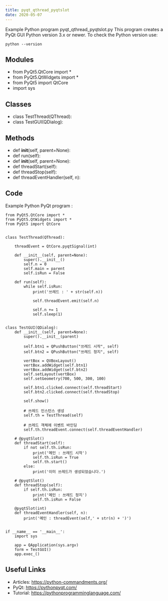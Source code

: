 ```yaml
---
title: pyqt_qthread_pyqtslot
date: 2020-05-07
---
```

Example Python program pyqt_qthread_pyqtslot.py
This program creates a PyQt GUI
Python version 3.x or newer.
To check the Python version use:

    python --version

## Modules

* from PyQt5.QtCore import *
* from PyQt5.QtWidgets import *
* from PyQt5 import QtCore 
* import sys

## Classes

* class TestThread(QThread):
* class TestGUI(QDialog):

## Methods

* def __init__(self, parent=None):
* def run(self):
* def __init__(self, parent=None):
* def threadStart(self):
* def threadStop(self):
* def threadEventHandler(self, n):

## Code

Example Python PyQt program :

    from PyQt5.QtCore import *
    from PyQt5.QtWidgets import *
    from PyQt5 import QtCore 
    
    
    class TestThread(QThread):
    
        threadEvent = QtCore.pyqtSignal(int)
    
        def __init__(self, parent=None):
            super().__init__()
            self.n = 0
            self.main = parent
            self.isRun = False
    
        def run(self):
            while self.isRun:
                print('쓰레드 : ' + str(self.n))
    
                self.threadEvent.emit(self.n)
    
                self.n += 1
                self.sleep(1)
    
    
    class TestGUI(QDialog):
        def __init__(self, parent=None):
            super().__init__(parent)
    
            self.btn1 = QPushButton("쓰레드 시작", self)
            self.btn2 = QPushButton("쓰레드 정지", self)
    
            vertBox = QVBoxLayout()
            vertBox.addWidget(self.btn1)
            vertBox.addWidget(self.btn2)
            self.setLayout(vertBox)
            self.setGeometry(700, 500, 300, 100)
    
            self.btn1.clicked.connect(self.threadStart)
            self.btn2.clicked.connect(self.threadStop)
    
            self.show()
    
            # 쓰레드 인스턴스 생성
            self.th = TestThread(self)
    
            # 쓰레드 객체에 이벤트 바인딩
            self.th.threadEvent.connect(self.threadEventHandler)
    
        # @pyqtSlot()
        def threadStart(self):
            if not self.th.isRun:
                print('메인 : 쓰레드 시작')
                self.th.isRun = True
                self.th.start()
            else:
                print('이미 쓰레드가 생성되었습니다.')
    
        # @pyqtSlot()
        def threadStop(self):
            if self.th.isRun:
                print('메인 : 쓰레드 정지')
                self.th.isRun = False
    
        @pyqtSlot(int)
        def threadEventHandler(self, n):
            print('메인 : threadEvent(self,' + str(n) + ')')
    
    
    if __name__ == '__main__':
        import sys
    
        app = QApplication(sys.argv)
        form = TestGUI()
        app.exec_()
    

## Useful Links

- Articles: https://python-commandments.org/
- PyQt: https://pythonpyqt.com/
- Tutorial: https://pythonprogramminglanguage.com/
